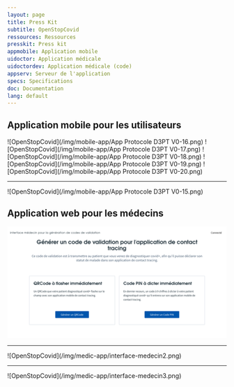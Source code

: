 ```yaml
---
layout: page
title: Press Kit
subtitle: OpenStopCovid 
ressources: Ressources
presskit: Press kit
appmobile: Application mobile
uidoctor: Application médicale
uidoctordev: Application médicale (code)
appserv: Serveur de l'application
specs: Specifications
doc: Documentation
lang: default
---
```


## Application mobile pour les utilisateurs
![OpenStopCovid](/img/mobile-app/App Protocole D3PT V0-16.png)
![OpenStopCovid](/img/mobile-app/App Protocole D3PT V0-17.png)
![OpenStopCovid](/img/mobile-app/App Protocole D3PT V0-18.png)
![OpenStopCovid](/img/mobile-app/App Protocole D3PT V0-19.png)
![OpenStopCovid](/img/mobile-app/App Protocole D3PT V0-20.png)
<hr>
![OpenStopCovid](/img/mobile-app/App Protocole D3PT V0-15.png)

## Application web pour les médecins
![OpenStopCovid](/img/medic-app/interface-medecin.png)
<hr>
![OpenStopCovid](/img/medic-app/interface-medecin2.png)
<hr>
![OpenStopCovid](/img/medic-app/interface-medecin3.png)
